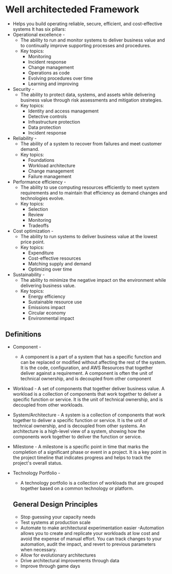 # Well architecteded Framework

- Helps you build operating reliable, secure, efficient, and cost-effective systems
It has six pillars:
- Operational excellence - 
    - The ability to run and monitor systems to deliver business value and to continually improve supporting processes and procedures.
    - Key topics:
        - Monitoring
        - Incident response
        - Change management
        - Operations as code
        - Evolving procedures over time
        - Learning and improving
- Security -
    - The ability to protect data, systems, and assets while delivering business value through risk assessments and mitigation strategies.
    - Key topics:
        - Identity and access management
        - Detective controls
        - Infrastructure protection
        - Data protection
        - Incident response
- Reliability -
    - The ability of a system to recover from failures and meet customer demand.
    - Key topics:
        - Foundations
        - Workload architecture
        - Change management
        - Failure management
- Performance efficiency -
    - The ability to use computing resources efficiently to meet system requirements and to maintain that efficiency as demand changes and technologies evolve.
    - Key topics:
        - Selection
        - Review
        - Monitoring
        - Tradeoffs
- Cost optimization -
    - The ability to run systems to deliver business value at the lowest price point.
    - Key topics:
        - Expenditure
        - Cost-effective resources
        - Matching supply and demand
        - Optimizing over time
- Sustainability -
    - The ability to minimize the negative impact on the environment while delivering business value.
    - Key topics:
        - Energy efficiency
        - Sustainable resource use
        - Emissions impact
        - Circular economy
        - Environmental impact


## Definitions

- Component - 
    - A component is a part of a system that has a specific function and can be replaced or modified without affecting the rest of the system. It is the code, configuration, and AWS Resources that together deliver against a requirement. A component is often the unit of technical ownership, and is decoupled from other component
- Workload - A set of components that together deliver business value. A workload is a collection of components that work together to deliver a specific function or service. It is the unit of technical ownership, and is decoupled from other workloads.
- System/Architecture - A system is a collection of components that work together to deliver a specific function or service. It is the unit of technical ownership, and is decoupled from other systems. An architecture is a high-level view of a system, showing how the components work together to deliver the function or service.
- Milestone - A milestone is a specific point in time that marks the completion of a significant phase or event in a project. It is a key point in the project timeline that indicates progress and helps to track the project's overall status.
- Technology Portfolio - 
    - A technology portfolio is a collection of workloads that are grouped together based on a common technology or platform.

    ## General Design Principles
    - Stop guessing your capacity needs
    - Test systems at production scale
    - Automate to make architectural experimentation easier -Automation allows you to create and replicate your workloads at low cost and avoid the expense of manual effort. You can track changes to your automation, audit the impact, and revert to previous parameters when necessary.
    - Allow for evolutionary architectures
    - Drive architectural improvements through data
    - Improve through game days


